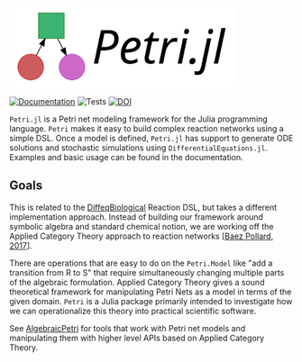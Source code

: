 ![Petri.jl](docs/src/assets/full-logo.png)

[![Documentation](https://github.com/mehalter/Petri.jl/workflows/Documentation/badge.svg)](https://mehalter.github.io/Petri.jl/stable/)
![Tests](https://github.com/mehalter/Petri.jl/workflows/Tests/badge.svg)
[![DOI](https://zenodo.org/badge/DOI/10.5281/zenodo.3939027.svg)](https://doi.org/10.5281/zenodo.3939027)


`Petri.jl` is a Petri net modeling framework for the Julia programming language.
`Petri` makes it easy to build complex reaction networks using a simple DSL.
Once a model is defined, `Petri.jl` has support to generate ODE solutions and
stochastic simulations using `DifferentialEquations.jl`. Examples and basic
usage can be found in the documentation.

## Goals

 This is related to the
 [DiffeqBiological](https://github.com/JuliaDiffEq/DiffEqBiological.jl) Reaction
 DSL, but takes a different implementation approach. Instead of building our
 framework around symbolic algebra and standard chemical notion, we are working
 off the Applied Category Theory approach to reaction networks [[Baez Pollard, 2017](http://math.ucr.edu/home/baez/RxNet.pdf)].

There are operations that are easy to do on the `Petri.Model` like "add a
transition from R to S" that require simultaneously changing multiple parts of
the algebraic formulation. Applied Category Theory gives a sound theoretical
framework for manipulating Petri Nets as a model in terms of the given domain.
`Petri` is a Julia package primarily intended to investigate how we can
operationalize this theory into practical scientific software.

See [AlgebraicPetri](https://github.com/AlgebraicJulia/AlgebraicPetri.jl) for
tools that work with Petri net models and manipulating them with higher level
APIs based on Applied Category Theory.
